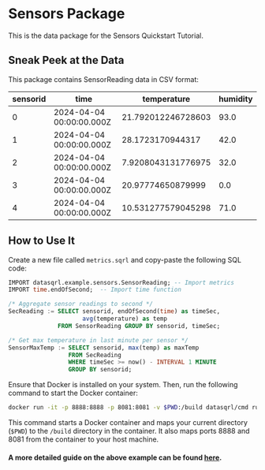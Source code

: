 # Sensors Package

This is the data package for the Sensors Quickstart Tutorial.

## Sneak Peek at the Data

This package contains SensorReading data in CSV format:

| sensorid | time                      | temperature            | humidity |
| -------- | ------------------------- | ---------------------- | -------- |
| 0        | 2024-04-04 00:00:00.000Z  | 21.792012246728603     | 93.0     |
| 1        | 2024-04-04 00:00:00.000Z  | 28.1723170944317       | 42.0     |
| 2        | 2024-04-04 00:00:00.000Z  | 7.9208043131776975     | 32.0     |
| 3        | 2024-04-04 00:00:00.000Z  | 20.97774650879999      | 0.0      |
| 4        | 2024-04-04 00:00:00.000Z  | 10.531277579045298     | 71.0     |

## How to Use It

Create a new file called `metrics.sqrl` and copy-paste the following SQL code:

```sql
IMPORT datasqrl.example.sensors.SensorReading; -- Import metrics
IMPORT time.endOfSecond;  -- Import time function

/* Aggregate sensor readings to second */
SecReading := SELECT sensorid, endOfSecond(time) as timeSec,
                     avg(temperature) as temp 
              FROM SensorReading GROUP BY sensorid, timeSec;

/* Get max temperature in last minute per sensor */
SensorMaxTemp := SELECT sensorid, max(temp) as maxTemp
                 FROM SecReading
                 WHERE timeSec >= now() - INTERVAL 1 MINUTE
                 GROUP BY sensorid;
```

Ensure that Docker is installed on your system. Then, run the following command to start the Docker container:

```bash
docker run -it -p 8888:8888 -p 8081:8081 -v $PWD:/build datasqrl/cmd run metrics.sqrl
```

This command starts a Docker container and maps your current directory (`$PWD`) to the `/build` directory in the container. It also maps ports 8888 and 8081 from the container to your host machine.

#### A more detailed guide on the above example can be found [here](http://www.datasqrl.com/docs/getting-started/quickstart/).